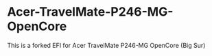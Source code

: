 # Acer-TravelMate-P246-MG-OpenCore
This is a forked EFI for Acer TravelMate P246-MG OpenCore (Big Sur)
